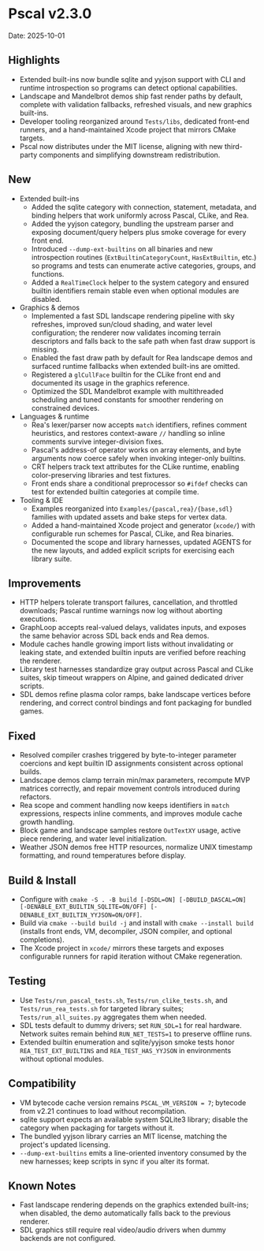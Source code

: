 # Pscal v2.3.0

Date: 2025-10-01

## Highlights
- Extended built-ins now bundle sqlite and yyjson support with CLI and runtime introspection so programs can detect optional capabilities.
- Landscape and Mandelbrot demos ship fast render paths by default, complete with validation fallbacks, refreshed visuals, and new graphics built-ins.
- Developer tooling reorganized around `Tests/libs`, dedicated front-end runners, and a hand-maintained Xcode project that mirrors CMake targets.
- Pscal now distributes under the MIT license, aligning with new third-party components and simplifying downstream redistribution.

## New
- Extended built-ins
  - Added the sqlite category with connection, statement, metadata, and binding helpers that work uniformly across Pascal, CLike, and Rea.
  - Added the yyjson category, bundling the upstream parser and exposing document/query helpers plus smoke coverage for every front end.
  - Introduced `--dump-ext-builtins` on all binaries and new introspection routines (`ExtBuiltinCategoryCount`, `HasExtBuiltin`, etc.) so programs and tests can enumerate active categories, groups, and functions.
  - Added a `RealTimeClock` helper to the system category and ensured builtin identifiers remain stable even when optional modules are disabled.
- Graphics & demos
  - Implemented a fast SDL landscape rendering pipeline with sky refreshes, improved sun/cloud shading, and water level configuration; the renderer now validates incoming terrain descriptors and falls back to the safe path when fast draw support is missing.
  - Enabled the fast draw path by default for Rea landscape demos and surfaced runtime fallbacks when extended built-ins are omitted.
  - Registered a `glCullFace` builtin for the CLike front end and documented its usage in the graphics reference.
  - Optimized the SDL Mandelbrot example with multithreaded scheduling and tuned constants for smoother rendering on constrained devices.
- Languages & runtime
  - Rea's lexer/parser now accepts `match` identifiers, refines comment heuristics, and restores context-aware `//` handling so inline comments survive integer-division fixes.
  - Pascal's address-of operator works on array elements, and byte arguments now coerce safely when invoking integer-only builtins.
  - CRT helpers track text attributes for the CLike runtime, enabling color-preserving libraries and test fixtures.
  - Front ends share a conditional preprocessor so `#ifdef` checks can test for extended builtin categories at compile time.
- Tooling & IDE
  - Examples reorganized into `Examples/{pascal,rea}/{base,sdl}` families with updated assets and bake steps for vertex data.
  - Added a hand-maintained Xcode project and generator (`xcode/`) with configurable run schemes for Pascal, CLike, and Rea binaries.
  - Documented the scope and library harnesses, updated AGENTS for the new layouts, and added explicit scripts for exercising each library suite.

## Improvements
- HTTP helpers tolerate transport failures, cancellation, and throttled downloads; Pascal runtime warnings now log without aborting executions.
- GraphLoop accepts real-valued delays, validates inputs, and exposes the same behavior across SDL back ends and Rea demos.
- Module caches handle growing import lists without invalidating or leaking state, and extended builtin inputs are verified before reaching the renderer.
- Library test harnesses standardize gray output across Pascal and CLike suites, skip timeout wrappers on Alpine, and gained dedicated driver scripts.
- SDL demos refine plasma color ramps, bake landscape vertices before rendering, and correct control bindings and font packaging for bundled games.

## Fixed
- Resolved compiler crashes triggered by byte-to-integer parameter coercions and kept builtin ID assignments consistent across optional builds.
- Landscape demos clamp terrain min/max parameters, recompute MVP matrices correctly, and repair movement controls introduced during refactors.
- Rea scope and comment handling now keeps identifiers in `match` expressions, respects inline comments, and improves module cache growth handling.
- Block game and landscape samples restore `OutTextXY` usage, active piece rendering, and water level initialization.
- Weather JSON demos free HTTP resources, normalize UNIX timestamp formatting, and round temperatures before display.

## Build & Install
- Configure with `cmake -S . -B build [-DSDL=ON] [-DBUILD_DASCAL=ON] [-DENABLE_EXT_BUILTIN_SQLITE=ON/OFF] [-DENABLE_EXT_BUILTIN_YYJSON=ON/OFF]`.
- Build via `cmake --build build -j` and install with `cmake --install build` (installs front ends, VM, decompiler, JSON compiler, and optional completions).
- The Xcode project in `xcode/` mirrors these targets and exposes configurable runners for rapid iteration without CMake regeneration.

## Testing
- Use `Tests/run_pascal_tests.sh`, `Tests/run_clike_tests.sh`, and `Tests/run_rea_tests.sh` for targeted library suites; `Tests/run_all_suites.py` aggregates them when needed.
- SDL tests default to dummy drivers; set `RUN_SDL=1` for real hardware. Network suites remain behind `RUN_NET_TESTS=1` to preserve offline runs.
- Extended builtin enumeration and sqlite/yyjson smoke tests honor `REA_TEST_EXT_BUILTINS` and `REA_TEST_HAS_YYJSON` in environments without optional modules.

## Compatibility
- VM bytecode cache version remains `PSCAL_VM_VERSION = 7`; bytecode from v2.21 continues to load without recompilation.
- sqlite support expects an available system SQLite3 library; disable the category when packaging for targets without it.
- The bundled yyjson library carries an MIT license, matching the project's updated licensing.
- `--dump-ext-builtins` emits a line-oriented inventory consumed by the new harnesses; keep scripts in sync if you alter its format.

## Known Notes
- Fast landscape rendering depends on the graphics extended built-ins; when disabled, the demo automatically falls back to the previous renderer.
- SDL graphics still require real video/audio drivers when dummy backends are not configured.
